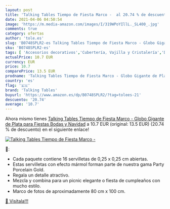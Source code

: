 ```yaml
---
layout: post
title: 'Talking Tables Tiempo de Fiesta Marco -  al 20.74 % de descuento'
date: 2021-04-06 04:50:54
image: 'https://m.media-amazon.com/images/I/319WPoYIllL._SL400_.jpg'
comments: true
category: ofertas
author: 'tole.es'
slug: 'B0748SPLR2-es Talking Tables Tiempo de Fiesta Marco - Globo Gigante de...'
sku: 'B0748SPLR2-es'
tags: [ 'Accesorios decorativos','Cubertería, Vajilla y Cristalería','Decoración del hogar','Hogar y cocina','Marcos de fotos','Piezas de vajilla','Tazas','navidad','talking tables', ]
actualPrice: 10.7 EUR
currency: EUR
price: 10.7
comparePrice: 13.5 EUR
prodname: 'Talking Tables Tiempo de Fiesta Marco - Globo Gigante de Plata para Fiestas  Bodas y Navidad'
country: 'es'
flag: '🇪🇸'
brand: 'Talking Tables'
buyurl: 'https://www.amazon.es/dp/B0748SPLR2/?tag=tolees-21'
descuento: '20.74'
average: '10.7'
---
```


Ahora mismo tienes [Talking Tables Tiempo de Fiesta Marco - Globo Gigante de Plata para Fiestas  Bodas y Navidad](https://www.amazon.es/dp/B0748SPLR2/?tag=tolees-21) a 10.7 EUR (original: 13.5 EUR) (20.74 %  de descuento) en el siguiente enlace!

[![Talking Tables Tiempo de Fiesta Marco - ](https://m.media-amazon.com/images/I/319WPoYIllL._SL400_.jpg)](https://www.amazon.es/dp/B0748SPLR2/?tag=tolees-21)

🔎:

- Cada paquete contiene 16 servilletas de 0,25 x 0,25 cm abiertas.
- Estas servilletas con efecto mármol forman parte de nuestra gama Party Porcelain Gold.
- Regala un detalle atractivo.
- Mezcla y combina para un picnic elegante o fiesta de cumpleaños con mucho estilo.
- Marco de fotos de aproximadamente 80 cm x 100 cm.

[🛒 Visítala!!!](https://www.amazon.es/dp/B0748SPLR2/?tag=tolees-21)
